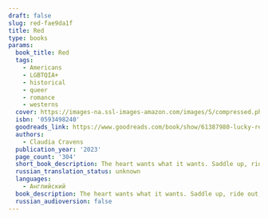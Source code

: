 ```yaml
---
draft: false
slug: red-fae9da1f
title: Red
type: books
params:
  book_title: Red
  tags:
    - Americans
    - LGBTQIA+
    - historical
    - queer
    - romance
    - westerns
  cover: https://images-na.ssl-images-amazon.com/images/S/compressed.photo.goodreads.com/books/1671472804i/61387980.jpg
  isbn: '0593498240'
  goodreads_link: https://www.goodreads.com/book/show/61387980-lucky-red
  authors:
    - Claudia Cravens
  publication_year: '2023'
  page_count: '304'
  short_book_description: The heart wants what it wants. Saddle up, ride out, and claim it.A vibrant and cinematic debut set in the American West about a scrappy orphan who finds friendship, romance, and her true calling...
  russian_translation_status: unknown
  languages:
    - Английский
  book_description: The heart wants what it wants. Saddle up, ride out, and claim it.A vibrant and cinematic debut set in the American West about a scrappy orphan who finds friendship, romance, and her true calling as a revenge-seeking gunslinger.It's the spring of 1877 and sixteen-year-old Bridget is already disillusioned. She's exhausted from caring for her ne'er-do-well alcoholic father, but when he's killed by a snakebite as they cross the Kansas prairie, she knows she has only her wits to keep her alive. She arrives penniless in Dodge City, and, thanks to the allure of her bright red hair and country-girl beauty, is soon recruited to work at the Buffalo Queen, the only brothel in town run by women. Bridget takes to brothel life, appreciating the good food, good pay, and good friendships she forms with her fellow "sporting women."Then Spartan Lee, the legendary female gunfighter in the region, rides into town, and Bridget falls in love. Hard. Before long, though, a series of shocking double-crosses shatter the Buffalo Queen's tenuous peace and safety. Desperate for vengeance and autonomy, Bridget resolves to claim her own destiny.A thoroughly modern reimagining of the Western genre,Lucky Redis a masterfully crafted, propulsive tale of adventure, loyalty, desire, and love.
  russian_audioversion: false
---
```


